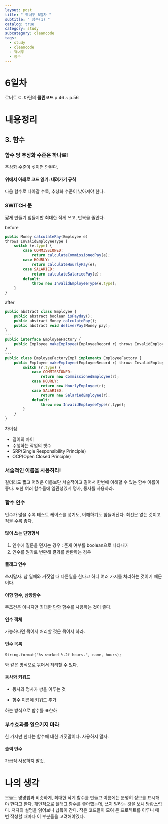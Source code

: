 ```yaml
---
layout: post
title: " 책너두 6일차 "
subtitle: " 함수(1) "
catalog: true
category: study
subcategory: cleancode
tags:
  - study
  - cleancode
  - 책너두
  - 함수
---
```


# 6일차

로버트 C. 마틴의 **클린코드** p.46 ~ p.56

# 내용정리

## 3. 함수

### 함수 당 추상화 수준은 하나로!

추상화 수준이 섞이면 안된다.

#### 위에서 아래로 코드 읽기: 내려가기 규칙

다음 함수로 나아갈 수록, 추상화 수준이 낮아져야 한다.

### SWITCH 문

짧게 만들기 힘들지만 최대한 적게 쓰고, 반복을 줄인다.

before

```javascript
public Money calculatePay(Employee e)
throws InvalidEmployeeType {
    switch (e.type) {
        case COMMISSIONED:
            return calculateCommissionedPay(e);
        case HOURLY:
            return calculateHourlyPay(e);
        case SALARIED:
            return calculateSalariedPay(e);
        default:
            throw new InvalidEmployeeType(e.type);
    }
}
```

after

```javascript
public abstract class Employee {
    public abstract boolean isPayday();
    public abstract Money calculatePay();
    public abstract void deliverPay(Money pay);
}
---
public interface EmployeeFactory {
    public Employee makeEmployee(EmployeeRecord r) throws InvalidEmployeeType;
}
---
public class EmployeeFactoryImpl implements EmployeeFactory {
    public Employee makeEmployee(EmployeeRecord r) throws InvalidEmployeeType {
        switch (r.type) {
            case COMMISSIONED:
                return new CommissionedEmployee(r);
            case HOURLY:
                return new HourlyEmployee(r);
            case SALARIED:
                return new SalariedEmployee(r);
            default:
                throw new InvalidEmployeeType(r,type);
        }
    }
}
```

차이점

- 길이의 차이
- 수행하는 작업의 갯수
- SRP(Single Responsibility Principle)
- OCP(Open Closed Principle)

### 서술적인 이름을 사용하라!

길더라도 짧고 어려운 이름보단 서술적이고 길어서 한번에 이해할 수 있는 함수 이름이 좋다. 또한 여러 함수들에 일관성있게 명사, 동사를 사용하라.

### 함수 인수

인수가 많을 수록 테스트 케이스를 넣기도, 이해하기도 힘들어진다. 최선은 없는 것이고 적을 수록 좋다.

#### 많이 쓰는 단항형식

1. 인수에 질문을 던지는 경우 : 존재 여부를 boolean으로 나타내기
2. 인수를 뭔가로 변환해 결과를 반환하는 경우

#### 플래그 인수

쓰지말자. 참 일때와 거짓일 때 다른일을 한다고 하니 여러 가지를 처리하는 것이기 때문이다.

#### 이항 함수, 삼항함수

무조건은 아니지만 최대한 단항 함수를 사용하는 것이 좋다.

#### 인수 객체

가능하다면 묶어서 처리할 것은 묶어서 하라.

#### 인수 목록

`String.format("%s worked %.2f hours.", name, hours);`

와 같은 방식으로 묶어서 처리할 수 있다.

#### 동사와 키워드

- 동사와 명사가 쌍을 이루는 것

- 함수 이름에 키워드 추가

하는 방식으로 함수를 표햔하

### 부수효과를 일으키지 마라

한 가지만 한다는 함수에 대한 거짓말이다. 사용하지 말자.

#### 출력 인수

가급적 사용하지 말것.

# 나의 생각

오늘도 명명법과 비슷하게, 최대한 작게 함수를 만들고 이름에는 분명히 정보를 표시해야 한다고 한다. 개인적으로 플래그 함수를 좋아했는데, 쓰지 말라는 것을 보니 당황스럽다. 저자의 설명을 읽어보니 납득이 간다. 작은 코드들이 모여 큰 프로젝트를 이루니 매 번 작성할 때마다 이 부분들을 고려해야겠다.
